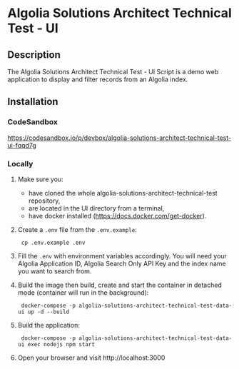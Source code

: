 #  Algolia Solutions Architect Technical Test - UI

## Description

The Algolia Solutions Architect Technical Test - UI Script is a demo web application to display and filter records from an Algolia index.

## Installation

### CodeSandbox

https://codesandbox.io/p/devbox/algolia-solutions-architect-technical-test-ui-fqqd7g

### Locally

1. Make sure you:
    - have cloned the whole algolia-solutions-architect-technical-test repository,
    - are located in the UI directory from a terminal,
    - have docker installed (https://docs.docker.com/get-docker).

2. Create a `.env` file from the `.env.example`:

        cp .env.example .env

3. Fill the `.env` with environment variables accordingly. You will need your Algolia Application ID, Algolia Search Only API Key and the index name you want to search from.

4. Build the image then build, create and start the container in detached mode (container will run in the background):

        docker-compose -p algolia-solutions-architect-technical-test-data-ui up -d --build

5. Build the application:

        docker-compose -p algolia-solutions-architect-technical-test-data-ui exec nodejs npm start

6. Open your browser and visit http://localhost:3000
